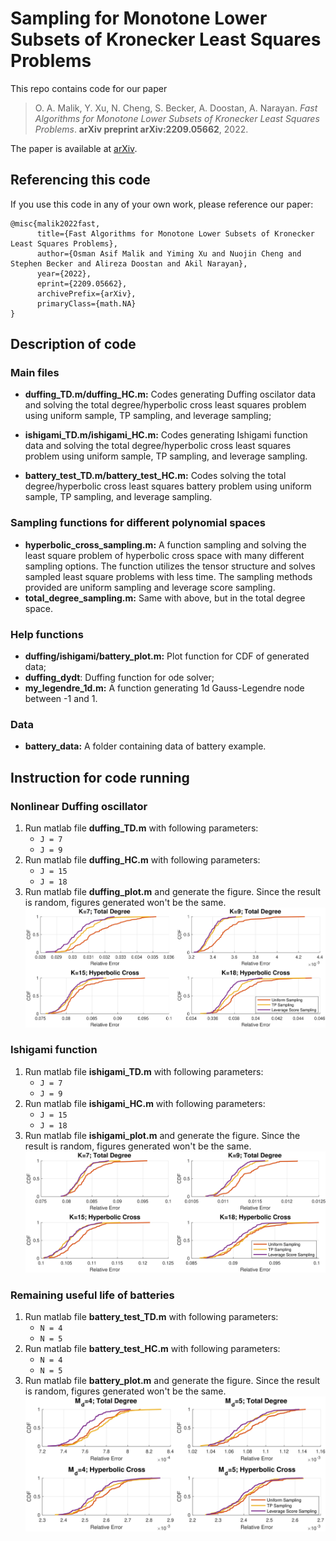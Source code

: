 # Sampling for Monotone Lower Subsets of Kronecker Least Squares Problems

This repo contains code for our paper 
> O. A. Malik, Y. Xu, N. Cheng, S. Becker, A. Doostan, A. Narayan.
> *Fast Algorithms for Monotone Lower Subsets of Kronecker Least Squares Problems*.
> **arXiv preprint arXiv:2209.05662**,
> 2022.

The paper is available at [arXiv](https://arxiv.org/abs/2209.05662).

## Referencing this code

If you use this code in any of your own work, please reference our paper:
```
@misc{malik2022fast,
      title={Fast Algorithms for Monotone Lower Subsets of Kronecker Least Squares Problems}, 
      author={Osman Asif Malik and Yiming Xu and Nuojin Cheng and Stephen Becker and Alireza Doostan and Akil Narayan},
      year={2022},
      eprint={2209.05662},
      archivePrefix={arXiv},
      primaryClass={math.NA}
}
```

## Description of code

### Main files
- **duffing\_TD.m/duffing\_HC.m:** Codes generating Duffing oscilator data and solving the total degree/hyperbolic cross least squares problem using uniform sample, TP sampling, and leverage sampling;

- **ishigami\_TD.m/ishigami\_HC.m:** Codes generating Ishigami function data and solving the total degree/hyperbolic cross least squares problem using uniform sample, TP sampling, and leverage sampling.

- **battery\_test\_TD.m/battery\_test\_HC.m:** Codes solving the total degree/hyperbolic cross least squares battery problem using uniform sample, TP sampling, and leverage sampling.

### Sampling functions for different polynomial spaces 

- **hyperbolic\_cross\_sampling.m:** A function sampling and solving the least square problem of hyperbolic cross space with many different sampling options. The function utilizes the tensor structure and solves sampled least square problems with less time. The sampling methods provided are uniform sampling and leverage score sampling. 
- **total\_degree\_sampling.m:** Same with above, but in the total degree space.

### Help functions

- **duffing/ishigami/battery\_plot.m:** Plot function for CDF of generated data;
- **duffing\_dydt**: Duffing function for ode solver;
- **my\_legendre\_1d.m:** A function generating 1d Gauss-Legendre node between -1 and 1.

### Data

- **battery\_data:** A folder containing data of battery example.

## Instruction for code running 
### Nonlinear Duffing oscillator 
1. Run matlab file **duffing\_TD.m** with following parameters:
    - `J = 7`
    - `J = 9`
2. Run matlab file **duffing\_HC.m** with following parameters: 
    - `J = 15`
    - `J = 18`
3. Run matlab file **duffing\_plot.m** and generate the figure. Since the result is random, figures generated won't be the same.
    ![Nonlinear Duffing oscillator](duffing.png)
    
### Ishigami function 
1. Run matlab file **ishigami\_TD.m** with following parameters:
    - `J = 7`
    - `J = 9`
2. Run matlab file **ishigami\_HC.m** with following parameters: 
    - `J = 15`
    - `J = 18`
3. Run matlab file **ishigami\_plot.m** and generate the figure. Since the result is random, figures generated won't be the same.
    ![Ishigami function](ishigami.png)
    
### Remaining useful life of batteries 
1. Run matlab file **battery\_test\_TD.m** with following parameters:
    - `N = 4`
    - `N = 5`
2. Run matlab file **battery\_test\_HC.m** with following parameters: 
    - `N = 4`
    - `N = 5`
3. Run matlab file **battery\_plot.m** and generate the figure. Since the result is random, figures generated won't be the same.
    ![Remaining useful life of batteries](battery_0.png)